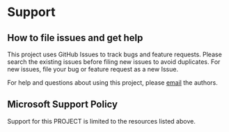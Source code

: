 # Support

## How to file issues and get help  

This project uses GitHub Issues to track bugs and feature requests. Please search the existing 
issues before filing new issues to avoid duplicates.  For new issues, file your bug or 
feature request as a new Issue.

For help and questions about using this project, please [email](mailto:sc3hn@virginia.edu) the authors.

## Microsoft Support Policy  

Support for this PROJECT is limited to the resources listed above.
